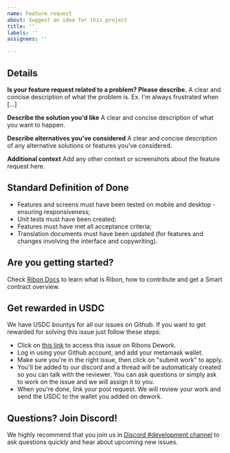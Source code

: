 ```yaml
---
name: Feature request
about: Suggest an idea for this project
title: ''
labels: ''
assignees: ''

---
```


## Details
**Is your feature request related to a problem? Please describe.**
A clear and concise description of what the problem is. Ex. I'm always frustrated when [...]

**Describe the solution you'd like**
A clear and concise description of what you want to happen.

**Describe alternatives you've considered**
A clear and concise description of any alternative solutions or features you've considered.

**Additional context**
Add any other context or screenshots about the feature request here.

## Standard Definition of Done
* Features and screens must have been tested on mobile and desktop - ensuring responsiveness;
* Unit tests must have been created;
* Features must have met all acceptance criteria;
* Translation documents must have been updated (for features and changes involving the interface and copywriting).

## Are you getting started?
Check [Ribon Docs](https://ribondao.github.io/docs/) to learn what is Ribon, how to contribute and get a Smart contract overview.

## Get rewarded in USDC
We have USDC bountys for all our issues on Github. If you want to get rewarded for solving this issue just follow these steps:
- Click on [this link](https://app.dework.xyz/ribon/ribon-dao-english/overview) to access this issue on Ribons Dework.
- Log in using your Github account, and add your metamask wallet.
- Make sure you're in the right issue, then click on "submit work" to apply.
- You'll be added to our discord and a thread will be automaticaly created so you can talk with the reviewer. You can ask questions or simply ask to work on the issue and we will assign it to you.
- When you're done, link your pool request. We will review your work and send the USDC to the wallet you added on dework. 

## Questions? Join Discord!
We highly recommend that you join us in [Discord #development channel](https://discord.gg/APAKvaSuMN) to ask questions quickly and hear about upcoming new issues.
